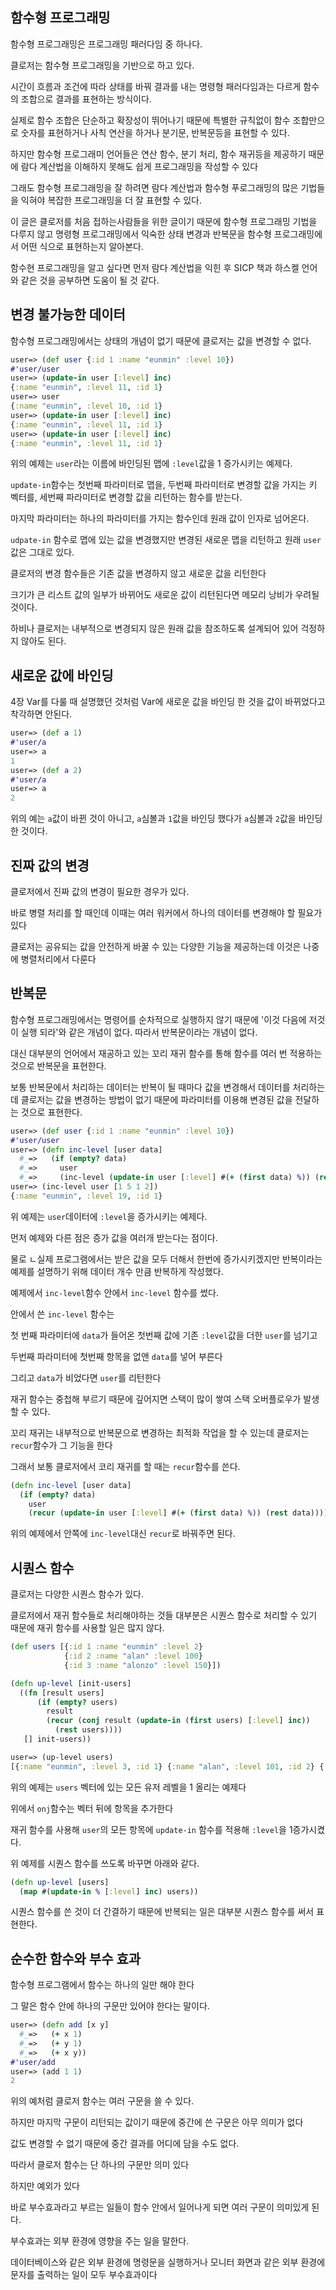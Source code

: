 ## 함수형 프로그래밍

함수형 프로그래밍은 프로그래밍 패러다임 중 하나다.

클로저는 함수형 프로그래밍을 기반으로 하고 있다.

시간이 흐름과 조건에 따라 상태를 바꿔 결과를 내는 명령형 패러다임과는 다르게 함수의 조합으로 결과를 표현하는 방식이다.

실제로 함수 조합은 단순하고 확장성이 뛰어나기 때문에 특별한 규칙없이 함수 조합만으로 숫자를 표현하거나 사칙 연산을 하거나 분기문, 반복문등을 표현할 수 있다.

하지만 함수형 프로그래미 언어들은 연산 함수, 분기 처리, 함수 재귀등을 제공하기 때문에 람다 계산법을 이해하지 못해도 쉽게 프로그래밍을 작성할 수 있다

그래도 함수형 프로그래밍을 잘 하려면 람다 계산법과 함수형 푸로그래밍의 많은 기법들을 익혀야 복잡한 프로그래밍을 더 잘 표현할 수 있다.

이 글은 클로저를 처음 접하는사람들을 위한 글이기 때문에 함수형 프로그래밍 기법을 다루지 않고 명령형 프로그래밍에서 익숙한 상태 변경과 반복문을 함수형 프로그래밍에서 어떤 식으로 표현하는지 알아본다.

함수현 프로그래밍을 알고 싶다면 먼저 람다 계산법을 익힌 후 SICP 책과 하스켈 언어와 같은 것을 공부하면 도움이 될 것 같다.



## 변경 불가능한 데이터

함수형 프로그래밍에서는 상태의 개념이 없기 때문에 클로저는 값을 변경할 수 없다.

```clojure
user=> (def user {:id 1 :name "eunmin" :level 10})
#'user/user
user=> (update-in user [:level] inc)
{:name "eunmin", :level 11, :id 1}
user=> user
{:name "eunmin", :level 10, :id 1}
user=> (update-in user [:level] inc)
{:name "eunmin", :level 11, :id 1}
user=> (update-in user [:level] inc)
{:name "eunmin", :level 11, :id 1}
```

위의 예제는 `user`라는 이름에 바인딩된 맵에 `:level`값을 1 증가시키는 예제다.

`update-in`함수는 첫번째 파라미터로 맵을, 두번째 파라미터로 변경할 값을 가지는 키 벡터를, 세번째 파라미터로 변경할 값을 리턴하는 함수를 받는다.

마지막 파라미터는 하나의 파라미터를 가지는 함수인데 원래 값이 인자로 넘어온다.

`udpate-in` 함수로 맵에 있는 값을 변경했지만 변경된 새로운 맵을 리턴하고 원래 `user`값은 그대로 있다.

클로저의 변경 함수들은 기존 값을 변경하지 않고 새로운 값을 리턴한다

크기가 큰 리스트 값의 일부가 바뀌어도 새로운 값이 리턴된다면 메모리 낭비가 우려될 것이다.

하비나 클로저는 내부적으로 변경되지 않은 원래 값을 참조하도록 설계되어 있어 걱정하지 않아도 된다.



## 새로운 값에 바인딩

4장 Var를 다룰 때 설명했던 것처럼 Var에 새로운 값을 바인딩 한 것을 값이 바뀌었다고 착각하면 안된다.

```clojure
user=> (def a 1)
#'user/a
user=> a
1
user=> (def a 2)
#'user/a
user=> a
2
```

위의 예는 `a`값이 바뀐 것이 아니고, `a`심볼과 `1`값을 바인딩 했다가 `a`심볼과 `2`값을 바인딩 한 것이다.



## 진짜 값의 변경

클로저에서 진짜 값의 변경이 필요한 경우가 있다.

바로 병렬 처리를 할 때인데 이때는 여러 워커에서 하나의 데이터를 변경해야 할 필요가 있다

클로저는 공유되는 값을 안전하게 바꿀 수 있는 다양한 기능을 제공하는데 이것은 나중에 병렬처리에서 다룬다



## 반복문

함수형 프로그래밍에서는 명령어를 순차적으로 실행하지 않기 때문에 '이것 다음에 저것이 실행 되라'와 같은 개념이 없다. 따라서 반복문이라는 개념이 없다.

대신 대부분의 언어에서 재공하고 있는 꼬리 재귀 함수를 통해 함수를 여러 번 적용하는 것으로 반복문을 표현한다.

보통 반복문에서 처리하는 데이터는 반복이 될 때마다 값을 변경해서 데이터를 처리하는데 클로저는 값을 변경하는 방법이 없기 때문에 파라미터를 이용해 변경된 값을 전달하는 것으로 표현한다.

```clojure
user=> (def user {:id 1 :name "eunmin" :level 10})
#'user/user
user=> (defn inc-level [user data]
  #_=>   (if (empty? data)
  #_=>     user
  #_=>     (inc-level (update-in user [:level] #(+ (first data) %)) (rest data))))
user=> (inc-level user [1 5 1 2])
{:name "eunmin", :level 19, :id 1}
```

위 예제는 `user`데이터에 `:level`을 증가시키는 예제다.

먼저 예제와 다른 점은 증가 값을 여러개 받는다는 점이다.

물로 ㄴ실제 프로그램에서는 받은 값을 모두 더해서 한번에 증가시키겠지만 반복이라는 예제를 설명하기 위해 데이터 개수 만큼 반복하게 작성했다.

예제에서 `inc-level`함수 안에서 `inc-level` 함수를 썼다.

안에서 쓴 `inc-level` 함수는

첫 번째 파라미터에 `data`가 들어온 첫번째 값에 기존 `:level`값을 더한 `user`를 넘기고

두번째 파라미터에 첫번째 항목을 없앤 `data`를 넣어 부른다

그리고 `data`가 비었다면 `user`를 리턴한다

재귀 함수는 중첩해 부르기 때문에 깊어지면 스택이 많이 쌓여 스택 오버플로우가 발생할 수 있다.

꼬리 재귀는 내부적으로 반복문으로 변경하는 최적화 작업을 할 수 있는데 클로저는 `recur`함수가 그 기능을 한다

그래서 보통 클로저에서 코리 재귀를 할 때는 `recur`함수를 쓴다.

```clojure
(defn inc-level [user data]
  (if (empty? data)
    user
    (recur (update-in user [:level] #(+ (first data) %)) (rest data))))
```

위의 예제에서 안쪽에 `inc-level`대신 `recur`로 바꿔주면 된다.



## 시퀀스 함수

클로저는 다양한 시퀀스 함수가 있다.

클로저에서 재귀 함수들로 처리해야하는 것들 대부분은 시퀀스 함수로 처리할 수 있기 때문에 재귀 함수를 사용할 일은 많지 않다.

```clojure
(def users [{:id 1 :name "eunmin" :level 2}
            {:id 2 :name "alan" :level 100}
            {:id 3 :name "alonzo" :level 150}])

(defn up-level [init-users]
  ((fn [result users]
      (if (empty? users)
        result
        (recur (conj result (update-in (first users) [:level] inc))
          (rest users))))
   [] init-users))

user=> (up-level users)
[{:name "eunmin", :level 3, :id 1} {:name "alan", :level 101, :id 2} {:name "alonzo", :level 151, :id 3}]
```

위의 예제는 `users` 벡터에 있는 모든 유저 레벨을 1 올리는 예제다

위에서 `onj`함수는 벡터 뒤에 항목을 추가한다

재귀 함수를 사용해 `user`의 모든 항목에 `update-in` 함수를 적용해 `:level`을 1증가시켰다.

위 예제를 시퀀스 함수를 쓰도록 바꾸면 아래와 같다.

```clojure
(defn up-level [users]
  (map #(update-in % [:level] inc) users))
```

시퀀스 함수를 쓴 것이 더 간결하기 때문에 반복되는 일은 대부분 시퀀스 함수를 써서 표현한다.



## 순수한 함수와 부수 효과

함수형 프로그램에서 함수는 하나의 일만 해야 한다

그 말은 함수 안에 하나의 구문만 있어야 한다는 말이다.

```clojure
user=> (defn add [x y]
  #_=>   (+ x 1)
  #_=>   (+ y 1)
  #_=>   (+ x y))
#'user/add
user=> (add 1 1)
2
```

위의 예처럼 클로저 함수는 여러 구문을 쓸 수 있다.

하지만 마지막 구문이 리턴되는 값이기 때문에 중간에 쓴 구문은 아무 의미가 없다

값도 변경할 수 없기 때문에 중간 결과를 어디에 담을 수도 없다.

따라서 클로저 함수는 단 하나의 구문만 의미 있다

하지만 예외가 있다

바로 부수효과라고 부르는 일들이 함수 안에서 일어나게 되면 여러 구문이 의미있게 된다.

부수효과는 외부 환경에 영향을 주는 일을 말한다.

데이터베이스와 같은 외부 환경에 명령문을 실행하거나 모니터 화면과 같은 외부 환경에 문자를 출력하는 일이 모두 부수효과이다

